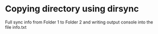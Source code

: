 # Copying directory using dirsync
Full sync info from Folder 1 to Folder 2 and writing output console into the file info.txt
